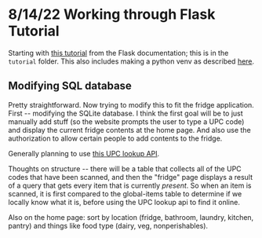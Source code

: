 #  8/14/22 Working through Flask Tutorial

Starting with [this tutorial](https://flask.palletsprojects.com/en/2.2.x/tutorial/) from the Flask documentation; this is in the `tutorial` folder. This also includes making a python venv as described [here](https://flask.palletsprojects.com/en/2.2.x/installation/). 


## Modifying SQL database 

Pretty straightforward. Now trying to modify this to fit the fridge application. First -- modifying the SQLite database. I think the first goal will be to just manually add stuff (so the website prompts the user to type a UPC code) and display the current fridge contents at the home page. And also use the authorization to allow certain people to add contents to the fridge.

Generally planning to use [this UPC lookup API](https://www.ean-search.org/ean-database-api.html). 


Thoughts on structure -- there will be a table that collects all of the UPC codes that have been scanned, and then the "fridge" page displays a result of a query that gets every item that is currently *present*. So when an item is scanned, it is first compared to the global-items table to determine if we locally know what it is, before using the UPC lookup api to find it online. 

Also on the home page: sort by location (fridge, bathroom, laundry, kitchen, pantry) and things like food type (dairy, veg, nonperishables).